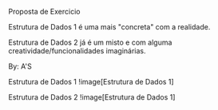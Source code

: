Proposta de Exercicio

Estrutura de Dados 1 é uma mais "concreta" com a realidade.

Estrutura de Dados 2 já é um misto e com alguma creatividade/funcionalidades imaginárias.

By: A'S


Estrutura de Dados 1
!image[Estrutura de Dados 1]

Estrutura de Dados 2
!image[Estrutura de Dados 1]
